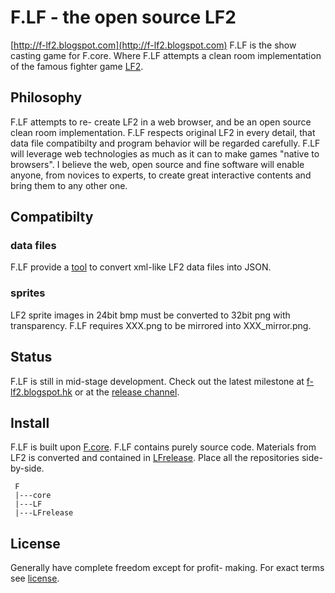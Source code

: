 # F.LF - the open source LF2
[http://f-lf2.blogspot.com](http://f-lf2.blogspot.com)
F.LF is the show casting game for F.core. Where F.LF attempts a clean room implementation of the famous fighter game [LF2](http://lf2.net).

## Philosophy
F.LF attempts to re- create LF2 in a web browser, and be an open source clean room implementation. F.LF respects original LF2 in every detail, that data file compatibilty and program behavior will be regarded carefully.
F.LF will leverage web technologies as much as it can to make games "native to browsers".
I believe the web, open source and fine software will enable anyone, from novices to experts, to create great interactive contents and bring them to any other one.

## Compatibilty

### data files
F.LF provide a [tool](http://tyt2y3.github.com/LFrelease/tools/data_file_converter.html) to convert xml-like LF2 data files into JSON.

### sprites
LF2 sprite images in 24bit bmp must be converted to 32bit png with transparency.
F.LF requires XXX.png to be mirrored into XXX_mirror.png.

## Status
F.LF is still in mid-stage development. Check out the latest milestone at [f-lf2.blogspot.hk](http://f-lf2.blogspot.hk/search/label/latest-demo) or at the [release channel](https://github.com/tyt2y3/LFrelease).

## Install
F.LF is built upon [F.core](https://github.com/tyt2y3/F.core). F.LF contains purely source code. Materials from LF2 is converted and contained in [LFrelease](https://github.com/tyt2y3/LFrelease). Place all the repositories side-by-side.
```
 F
 |---core
 |---LF
 |---LFrelease
```

## License
Generally have complete freedom except for profit- making. For exact terms see [license](http://project--f.blogspot.hk/2012/05/license.html).
